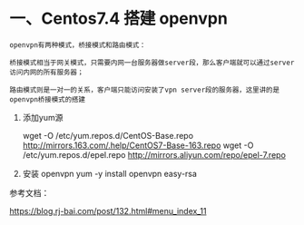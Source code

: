  # 一、Centos7.4 搭建 openvpn

    openvpn有两种模式，桥接模式和路由模式：

    桥接模式相当于网关模式，只需要内网一台服务器做server段，那么客户端就可以通过server访问内网的所有服务器；

    路由模式则是一对一的关系，客户端只能访问安装了vpn server段的服务器，这里讲的是openvpn桥接模式的搭建

1. 添加yum源

    wget -O /etc/yum.repos.d/CentOS-Base.repo http://mirrors.163.com/.help/CentOS7-Base-163.repo
    wget -O /etc/yum.repos.d/epel.repo http://mirrors.aliyun.com/repo/epel-7.repo
    
2. 安装 openvpn
    yum -y install openvpn easy-rsa



 参考文档：
 
 https://blog.rj-bai.com/post/132.html#menu_index_11

